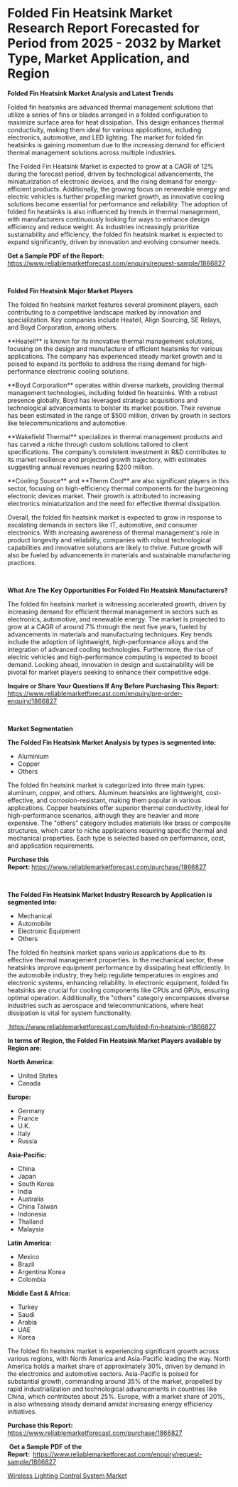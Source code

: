 <p><h1>Folded Fin Heatsink Market Research Report Forecasted for Period from 2025 -  2032 by Market Type, Market Application, and Region</h1></p><p><strong>Folded Fin Heatsink Market Analysis and Latest Trends</strong></p>
<p><p>Folded fin heatsinks are advanced thermal management solutions that utilize a series of fins or blades arranged in a folded configuration to maximize surface area for heat dissipation. This design enhances thermal conductivity, making them ideal for various applications, including electronics, automotive, and LED lighting. The market for folded fin heatsinks is gaining momentum due to the increasing demand for efficient thermal management solutions across multiple industries.</p><p>The Folded Fin Heatsink Market is expected to grow at a CAGR of 12% during the forecast period, driven by technological advancements, the miniaturization of electronic devices, and the rising demand for energy-efficient products. Additionally, the growing focus on renewable energy and electric vehicles is further propelling market growth, as innovative cooling solutions become essential for performance and reliability. The adoption of folded fin heatsinks is also influenced by trends in thermal management, with manufacturers continuously looking for ways to enhance design efficiency and reduce weight. As industries increasingly prioritize sustainability and efficiency, the folded fin heatsink market is expected to expand significantly, driven by innovation and evolving consumer needs.</p></p>
<p><strong>Get a Sample PDF of the Report:&nbsp;</strong> <a href="https://www.reliablemarketforecast.com/enquiry/request-sample/1866827?utm_campaign=1832&utm_medium=2&utm_source=Github&utm_content=ia&utm_term=22022025&utm_id=folded-fin-heatsink">https://www.reliablemarketforecast.com/enquiry/request-sample/1866827</a></p>
<p>&nbsp;</p>
<p><strong>Folded Fin Heatsink Major Market Players</strong></p>
<p><p>The folded fin heatsink market features several prominent players, each contributing to a competitive landscape marked by innovation and specialization. Key companies include Heatell, Align Sourcing, SE Relays, and Boyd Corporation, among others.</p><p>**Heatell** is known for its innovative thermal management solutions, focusing on the design and manufacture of efficient heatsinks for various applications. The company has experienced steady market growth and is poised to expand its portfolio to address the rising demand for high-performance electronic cooling solutions.</p><p>**Boyd Corporation** operates within diverse markets, providing thermal management technologies, including folded fin heatsinks. With a robust presence globally, Boyd has leveraged strategic acquisitions and technological advancements to bolster its market position. Their revenue has been estimated in the range of $500 million, driven by growth in sectors like telecommunications and automotive.</p><p>**Wakefield Thermal** specializes in thermal management products and has carved a niche through custom solutions tailored to client specifications. The company’s consistent investment in R&D contributes to its market resilience and projected growth trajectory, with estimates suggesting annual revenues nearing $200 million.</p><p>**Cooling Source** and **Therm Cool** are also significant players in this sector, focusing on high-efficiency thermal components for the burgeoning electronic devices market. Their growth is attributed to increasing electronics miniaturization and the need for effective thermal dissipation.</p><p>Overall, the folded fin heatsink market is expected to grow in response to escalating demands in sectors like IT, automotive, and consumer electronics. With increasing awareness of thermal management's role in product longevity and reliability, companies with robust technological capabilities and innovative solutions are likely to thrive. Future growth will also be fueled by advancements in materials and sustainable manufacturing practices.</p></p>
<p>&nbsp;</p>
<p><strong>What Are The Key Opportunities For Folded Fin Heatsink Manufacturers?</strong></p>
<p><p>The folded fin heatsink market is witnessing accelerated growth, driven by increasing demand for efficient thermal management in sectors such as electronics, automotive, and renewable energy. The market is projected to grow at a CAGR of around 7% through the next five years, fueled by advancements in materials and manufacturing techniques. Key trends include the adoption of lightweight, high-performance alloys and the integration of advanced cooling technologies. Furthermore, the rise of electric vehicles and high-performance computing is expected to boost demand. Looking ahead, innovation in design and sustainability will be pivotal for market players seeking to enhance their competitive edge.</p></p>
<p><strong>Inquire or Share Your Questions If Any Before Purchasing This Report:</strong> <a href="https://www.reliablemarketforecast.com/enquiry/pre-order-enquiry/1866827?utm_campaign=1832&utm_medium=2&utm_source=Github&utm_content=ia&utm_term=22022025&utm_id=folded-fin-heatsink">https://www.reliablemarketforecast.com/enquiry/pre-order-enquiry/1866827</a></p>
<p>&nbsp;</p>
<p><strong>Market Segmentation</strong></p>
<p><strong>The Folded Fin Heatsink Market Analysis by types is segmented into:</strong></p>
<p><ul><li>Aluminium</li><li>Copper</li><li>Others</li></ul></p>
<p><p>The folded fin heatsink market is categorized into three main types: aluminum, copper, and others. Aluminum heatsinks are lightweight, cost-effective, and corrosion-resistant, making them popular in various applications. Copper heatsinks offer superior thermal conductivity, ideal for high-performance scenarios, although they are heavier and more expensive. The "others" category includes materials like brass or composite structures, which cater to niche applications requiring specific thermal and mechanical properties. Each type is selected based on performance, cost, and application requirements.</p></p>
<p><strong>Purchase this Report:&nbsp;</strong><a href="https://www.reliablemarketforecast.com/purchase/1866827?utm_campaign=1832&utm_medium=2&utm_source=Github&utm_content=ia&utm_term=22022025&utm_id=folded-fin-heatsink">https://www.reliablemarketforecast.com/purchase/1866827</a></p>
<p>&nbsp;</p>
<p><strong>The Folded Fin Heatsink Market Industry Research by Application is segmented into:</strong></p>
<p><ul><li>Mechanical</li><li>Automobile</li><li>Electronic Equipment</li><li>Others</li></ul></p>
<p><p>The folded fin heatsink market spans various applications due to its effective thermal management properties. In the mechanical sector, these heatsinks improve equipment performance by dissipating heat efficiently. In the automobile industry, they help regulate temperatures in engines and electronic systems, enhancing reliability. In electronic equipment, folded fin heatsinks are crucial for cooling components like CPUs and GPUs, ensuring optimal operation. Additionally, the "others" category encompasses diverse industries such as aerospace and telecommunications, where heat dissipation is vital for system functionality.</p></p>
<p><a href="https://www.reliablemarketforecast.com/folded-fin-heatsink-r1866827?utm_campaign=1832&utm_medium=2&utm_source=Github&utm_content=ia&utm_term=22022025&utm_id=folded-fin-heatsink">&nbsp;https://www.reliablemarketforecast.com/folded-fin-heatsink-r1866827</a></p>
<p><strong>In terms of Region, the Folded Fin Heatsink Market Players available by Region are:</strong></p>
<p>
    <p> <strong> North America: </strong>
        <ul>
            <li>United States</li>
            <li>Canada</li>
        </ul>
        </p> 
    <p> <strong> Europe: </strong>
        <ul>
            <li>Germany</li>
            <li>France</li>
            <li>U.K.</li>
            <li>Italy</li>
            <li>Russia</li>
        </ul>
        </p> 
    <p> <strong> Asia-Pacific: </strong>
        <ul>
            <li>China</li>
            <li>Japan</li>
            <li>South Korea</li>
            <li>India</li>
            <li>Australia</li>
            <li>China Taiwan</li>
            <li>Indonesia</li>
            <li>Thailand</li>
            <li>Malaysia</li>
        </ul>
        </p> 
    <p> <strong> Latin America: </strong>
        <ul>
            <li>Mexico</li>
            <li>Brazil</li>
            <li>Argentina Korea</li>
            <li>Colombia</li>
        </ul>
        </p> 
    <p> <strong> Middle East & Africa: </strong>
        <ul>
            <li>Turkey</li>
            <li>Saudi</li>
            <li>Arabia</li>
            <li>UAE</li>
            <li>Korea</li>
        </ul>
    </p>
    </p>
<p><p>The folded fin heatsink market is experiencing significant growth across various regions, with North America and Asia-Pacific leading the way. North America holds a market share of approximately 30%, driven by demand in the electronics and automotive sectors. Asia-Pacific is poised for substantial growth, commanding around 35% of the market, propelled by rapid industrialization and technological advancements in countries like China, which contributes about 25%. Europe, with a market share of 20%, is also witnessing steady demand amidst increasing energy efficiency initiatives.</p></p>
<p><strong>Purchase this Report: </strong><a href="https://www.reliablemarketforecast.com/purchase/1866827?utm_campaign=1832&utm_medium=2&utm_source=Github&utm_content=ia&utm_term=22022025&utm_id=folded-fin-heatsink">https://www.reliablemarketforecast.com/purchase/1866827</a></p>
<p>&nbsp;<strong>Get a Sample PDF of the Report:&nbsp;&nbsp;</strong><a href="https://www.reliablemarketforecast.com/enquiry/request-sample/1866827?utm_campaign=1832&utm_medium=2&utm_source=Github&utm_content=ia&utm_term=22022025&utm_id=folded-fin-heatsink">https://www.reliablemarketforecast.com/enquiry/request-sample/1866827</a></p>
<p><strong></strong></p>
<p><p><a href="https://github.com/beinemidhan7/Market-Research-Report-List-1/blob/main/wireless-lighting-control-system-market.md?utm_campaign=1832&utm_medium=2&utm_source=Github&utm_content=ia&utm_term=22022025&utm_id=folded-fin-heatsink">Wireless Lighting Control System Market</a></p></p>